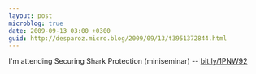 ```yaml
---
layout: post
microblog: true
date: 2009-09-13 03:00 +0300
guid: http://desparoz.micro.blog/2009/09/13/t3951372844.html
---
```

I'm attending Securing Shark Protection  (miniseminar) -- [bit.ly/1PNW92](http://bit.ly/1PNW92)
